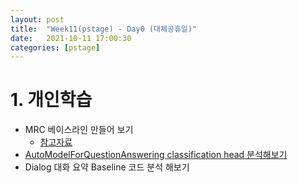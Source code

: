 ```yaml
---
layout: post
title:  "Week11(pstage) - Day0 (대체공휴일)"
date:   2021-10-11 17:00:30
categories: [pstage]
---
```


# 1. 개인학습
* MRC 베이스라인 만들어 보기
    * [참고자료](https://github.com/ainize-team/klue-mrc-workspace/blob/master/klue-bert-base-mrc.ipynb)
* [AutoModelForQuestionAnswering classification head 분석해보기](https://kyunghyunlim.github.io/nlp/ml_ai/2021/10/11/QAmodelclfhead.html)
* Dialog 대화 요약 Baseline 코드 분석 해보기

